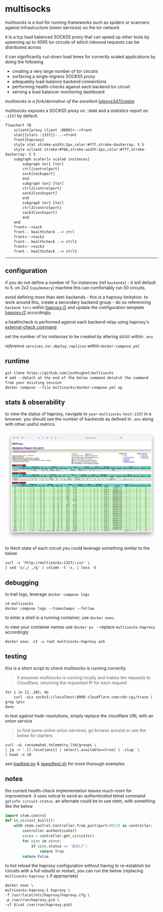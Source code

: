 # multisocks

multisocks is a tool for running frameworks such as spiders or scanners against infrastructure (onion services) on the tor network

it is a tcp load balanced SOCKS5 proxy that can speed up other tools by spawning up to 4095 tor circuits of which inbound requests can be distributed across

it can significantly cut-down load times for correctly scaled applications by doing the following

- creating a very large number of tor circuits
- surfacing a single-ingress SOCKS5 proxy
- adequately load-balance backend connections
- performing health-checks against each backend tor circuit
- serving a load balancer monitoring dashboard

_multisocks is a fork/derivative of the excellent [Iglesys347/castor](https://github.com/Iglesys347/castor)_

multisocks exposes a SOCKS5 proxy on `:8080` and a statistics report on `:1337` by default.

```mermaid
flowchart TB
    sclient[proxy client :8080]<-->front
    stat{{stats :1337}}-..->front
    front[haproxy]
    style stat stroke-width:2px,color:#fff,stroke-dasharray: 5 5
    style sclient stroke:#f66,stroke-width:2px,color:#fff,stroke-dasharray: 5 5
    subgraph scaler[x scaled instances]
        subgraph tor1 [tor]
        ctrl[controlport]
        sock[socksport]
        end
        subgraph tor2 [tor]
        ctrl2[controlport]
        sock2[socksport]
        end
        subgraph tor3 [tor]
        ctrl3[controlport]
        sock3[socksport]
        end
    end
    front<-->sock
    front-. healthcheck .-> ctrl
    front<-->sock2
    front-. healthcheck .-> ctrl2
    front<-->sock3
    front-. healthcheck .-> ctrl3
```

---

## configuration

if you do not define a number of Tor instances (ref `backends`) - it will default to 5. on 2x2 (`cpu`/`memory`) machine this can comfortably run 50 circuits.

avoid defining more than `4095` backends - this is a haproxy limitation. to work around this, create a secondary backend group - do so referencing `backend tors` within [haproxy.j2](haconfig/haproxy.j2) and update the configuration template [haproxy.j2](haconfig/haproxy.j2) accordingly.

a healthcheck is performed against each backend relay using haproxy's [external-check command](https://www.haproxy.com/documentation/haproxy-configuration-manual/latest/#4.2-external-check%20command)

set the number of tor instances to be created by altering `SOCKS` within `.env`

_reference `services.tor.deploy.replicas` within `docker-compose.yml`_
## runtime

```shell
git clone https://github.com/joshhighet/multisocks
# add --detach at the end of the below command detatch the command from your existing session
docker compose --file multisocks/docker-compose.yml up
```

## stats & obserability

to view the status of haproxy, navigate to `your-multisocks-host:1337` in a browser. you should see the number of backends as defined in `.env` along with other useful metrics

![haproxy stats, example](.github/ha-stats.png)

to fetch state of each circuit you could leverage something similar to the below

```shell
curl -s 'http://multisocks:1337/;csv' \
| sed 's/,/ ,/g' | column -t -s, | less -S
```

## debugging

to trail logs, leverage `docker compose logs`

```shell
cd multisocks
docker compose logs --timestamps --follow
```

to enter a shell in a running container, use `docker exec`.

to view your container names use `docker ps ` - replace `multisocks-haproxy` accordingly

```shell
docker exec -it -u root multisocks-haproxy ash
```

## testing

this is a short script to check multisocks is running correctly. 

> it assumes multisocks is running locally and makes ten requests to Cloudflare, returning the requested IP for each request

```shell
for i in {1..10}; do
    curl -sLx socks5://localhost:8080 cloudflare.com/cdn-cgi/trace | grep ip\=
done
```

to test against hsdir resolutions, simply replace the cloudflare URL with an onion service

> to find some online onion services, go browse around or use the below for starters

```shell
curl -sL ransomwhat.telemetry.ltd/groups \
| jq -r '.[].locations[] | select(.available==true) | .slug' \
| head -n 10
```

see [loadtest.py](loadtest.py) & [speedtest.sh](speedtest.sh) for more thorough examples

## notes

the current health-check implementation leaves much room for improvement. it uses netcat to send an _authenticated_ telnet command `getinfo circuit-status`. an alternate could be to use stem, with something like the below

```python
import stem.control
def is_circuit_built():
    with stem.control.Controller.from_port(port=9051) as controller:
        controller.authenticate()
        circs = controller.get_circuits()
        for circ in circs:
            if circ.status == 'BUILT':
                return True
        return False
```

to hot reload the haproxy configuration without having to re-establish tor circuits with a full rebuild or restart, you can run the below (replacing `multisocks-haproxy-1` if appropriate)

```shell
docker exec \
multisocks-haproxy-1 haproxy \
-f /usr/local/etc/haproxy/haproxy.cfg \
-p /var/run/haproxy.pid \
-sf $(cat /var/run/haproxy.pid)
```